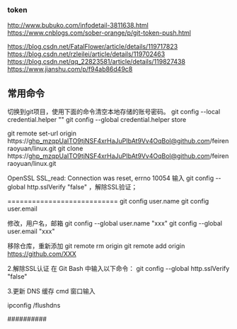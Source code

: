 ### token

http://www.bubuko.com/infodetail-3811638.html
https://www.cnblogs.com/sober-orange/p/git-token-push.html



https://blog.csdn.net/FatalFlower/article/details/119717823
https://blog.csdn.net/rzleilei/article/details/119702463
https://blog.csdn.net/qq_22823581/article/details/119827438
https://www.jianshu.com/p/f94ab86d49c8


## 常用命令
切换到git项目，使用下面的命令清空本地存储的账号密码。
git config --local credential.helper ""
git config --global credential.helper store



git remote set-url origin https://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@github.com/feirenraoyuan/linux.git
git clone https://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@github.com/feirenraoyuan/linux.git


OpenSSL SSL_read: Connection was reset, errno 10054
输入 git config --global http.sslVerify "false" ，解除SSL验证；


===========================
git config user.name
git config user.email

修改，用户名，邮箱
git config --global user.name "xxx"
git config --global user.email "xxx"

移除仓库，重新添加
git remote rm origin
git remote add origin https://github.com/XXX

2.解除SSL认证
在 Git Bash 中输入以下命令：
git config --global http.sslVerify "false"

3.更新 DNS 缓存
cmd 窗口输入

ipconfig /flushdns





##########



